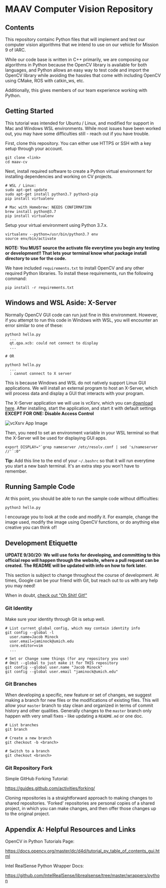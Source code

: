# MAAV Computer Vision Repository

## Contents

This repository containc Python files that will implement and test our computer
vision algorithms that we intend to use on our vehicle for Mission 9 of IARC.

While our code base is written in C++ primarily, we are composing our algorithms
in Python because the OpenCV library is available for both languages, and Python
allows an easy way to test code and import the OpenCV library while avoiding the
hassles that come with including OpenCV using CMake, ROS with catkin_ws, etc.

Additionally, this gives members of our team experience working with Python.

## Getting Started

This tutorial was intended for Ubuntu / Linux, and modified for support in Mac
and Windows WSL environments. While most issues have been worked out, you may
have some difficulties still - reach out if you have trouble.

First, clone this repository. You can either use HTTPS or SSH with a key setup
through your account.
```
git clone <link>
cd maav-cv
```

Next, install required software to create a Python virtual environment for
installing dependencies and working on CV projects.
```
# WSL / Linux:
sudo apt-get update
sudo apt-get install python3.7 python3-pip
pip install virtualenv

# Mac with Homebrew: NEEDS CONFIRMATION
brew install python@3.7
pip install virtualenv
```

Setup your virtual environment using Python 3.7.x.
```
virtualenv --python=/usr/bin/python3.7 env
source env/bin/activate
```

**NOTE: You MUST source the activate file everytime you begin any testing or
development!! That lets your terminal know what package install directory to
use for the code.**

We have included `requirements.txt` to install OpenCV and any other required
Python libraries. To install these requirements,
run the following command:
```
pip install -r requirements.txt
```

## Windows and WSL Aside: X-Server

Normally OpenCV GUI code can run just fine in this environment. However, if
you attempt to run this code in Windows with WSL, you will encounter an
error similar to one of these:
```
python3 hello.py
  ...
  qt.qpa.xcb: could not connect to display
  ...

# OR

python3 hello.py
  ...
  : cannot connect to X server
```

This is because Windows and WSL do not natively support Linux GUI applications.
We will install an external program to host an X-Server, which will process
data and display a GUI that interacts with your program.

The X-Server application we will use is vcXsrv, which you can
[download here](https://sourceforge.net/projects/vcxsrv/). After installing,
start the application, and start it with default settings **EXCEPT FOR ONE:
Disable Access Control**

![vcXsrv App Image](https://techcommunity.microsoft.com/t5/image/serverpage/image-id/201596iBCB2B8DA889830E0)

Then, you need to set an environment variable in your WSL terminal so that
the X-Server will be used for displaying GUI apps.
```
export DISPLAY="`grep nameserver /etc/resolv.conf | sed 's/nameserver //'`:0"
```
**Tip:** Add this line to the end of your `~/.bashrc` so that it will run
everytime you start a new bash terminal. It's an extra step you won't have
to remember.

## Running Sample Code

At this point, you should be able to run the sample code without difficulties:
```
python3 hello.py
```
I encourage you to look at the code and modify it. For example, change the
image used, modify the image using OpenCV functions, or do anything else
creative you can think of!

## Development Etiquette

**UPDATE 9/30/20: We will use forks for developing, and committing to this
official repo will happen through the website, where a pull request can be
created. The README will be updated with info on how to fork later.**

This section is subject to change throughout the course of development.
At times, Google can be your friend with Git, but reach out to us with
any help you may need!

When in doubt, [check out "Oh Shit! Git!"](https://ohshitgit.com)

### Git Identity

Make sure your identity through Git is setup well.

```
# List current global config, which may contain identity info
git config --global -l
  user.name=Jacob Minock
  user.email=jaminock@umich.edu
  core.editor=vim
  ...

# Set or Change some things (for any repository you use)
# Omit --global to just make it for THIS repository
git config --global user.name "Jacob Minock"
git config --global user.email "jaminock@umich.edu"
```

### Git Branches

When developing a specific, new feature or set of changes, we suggest making
a branch for new files or the modifications of existing files. This will
allow your `master` branch to stay clean and organized in terms of commit
history and other qualities. Generally changes to the `master` branch only
happen with very small fixes - like updating a `README.md` or one doc.

```
# List branches
git branch

# Create a new branch
git checkout -b <branch>

# Switch to a branch
git checkout <branch>
```

### Git Repository Fork

Simple GitHub Forking Tutorial:

https://guides.github.com/activities/forking/

Cloning repositories is a straightforward approach to making changes to shared repositories. 'Forked' repositories are personal copies of a shared project, in which you can make changes, and then offer those changes up to the original project. 

## Appendix A: Helpful Resources and Links

OpenCV in Python Tutorials Page:

https://docs.opencv.org/master/dc/d4d/tutorial_py_table_of_contents_gui.html

Intel RealSense Python Wrapper Docs:

https://github.com/IntelRealSense/librealsense/tree/master/wrappers/python